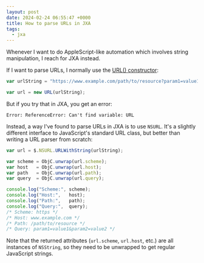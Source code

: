 ```yaml
---
layout: post
date: 2024-02-24 06:55:47 +0000
title: How to parse URLs in JXA
tags:
  - jxa
---
```

Whenever I want to do AppleScript-like automation which involves string manipulation, I reach for JXA instead.

If I want to parse URLs, I normally use the [URL() constructor](https://developer.mozilla.org/en-US/docs/Web/API/URL/URL):

```javascript
var urlString = "https://www.example.com/path/to/resource?param1=value1&param2=value2";

var url = new URL(urlString);
```

But if you try that in JXA, you get an error:

```
Error: ReferenceError: Can't find variable: URL
```

Instead, a way I've found to parse URLs in JXA is to use `NSURL`.
It's a slightly different interface to JavaScript's standard URL class, but better than writing a URL parser from scratch:

```javascript
var url = $.NSURL.URLWithString(urlString);

var scheme = ObjC.unwrap(url.scheme);
var host   = ObjC.unwrap(url.host);
var path   = ObjC.unwrap(url.path);
var query  = ObjC.unwrap(url.query);

console.log("Scheme:", scheme);
console.log("Host:",   host);
console.log("Path:",   path);
console.log("Query:",  query);
/* Scheme: https */
/* Host: www.example.com */
/* Path: /path/to/resource */
/* Query: param1=value1&param2=value2 */
```

Note that the returned attributes (`url.scheme`, `url.host`, etc.) are all instances of `NSString`, so they need to be unwrapped to get regular JavaScript strings.
